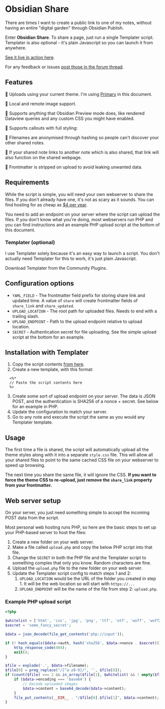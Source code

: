 # Obsidian Share

There are times I want to create a public link to one of my notes, without having an entire "digital garden" through Obsidian Publish.

Enter **Obsidian Share**. To share a page, just run a single Templater script. Templater is also optional - it's plain Javascript so you can launch it from anywhere.

[See it live in action here](https://share.alan.fyi/572e1ae4a0aeadf5943862d1deaf8fe6.html).

For any feedback or issues [post those in the forum thread](https://forum.obsidian.md/t/obsidian-share-publicly-share-notes-without-needing-a-full-digital-garden-supports-themes-images-callouts-and-more/).

## Features

🔹 Uploads using your current theme. I'm using [Primary](https://github.com/ceciliamay/obsidianmd-theme-primary) in this document.

🔹 Local and remote image support.

🔹 Supports anything that Obsidian Preview mode does, like rendered Dataview queries and any custom CSS you might have enabled.

🔹 Supports callouts with full styling:

🔹 Filenames are anonymised through hashing so people can't discover your other shared notes.

🔹 If your shared note links to another note which is also shared, that link will also function on the shared webpage. 

🔹 Frontmatter is stripped on upload to avoid leaking unwanted data.

## Requirements

While the script is simple, you will need your own webserver to share the files. If you don't already have one, it's not as scary as it sounds. You can find hosting for as cheap as [$4 per year](https://hostdive.com/shared).

You need to add an endpoint on your server where the script can upload the files. If you don't know what you're doing, most webservers run PHP and you can find instructions and an example PHP upload script at the bottom of this document.

### Templater (optional)
I use Templater solely because it's an easy way to launch a script. You don't actually need Templater for this to work, it's just plain Javascript.

Download Templater from the Community Plugins.

## Configuration options

- `YAML_FIELD` - The frontmatter field prefix for storing share link and updated time. A value of `share` will create frontmatter fields of `share_link` and `share_updated`.
- `UPLOAD_LOCATION` - The root path for uploaded files. Needs to end with a trailing slash.
- `UPLOAD_ENDPOINT` - Path to the upload endpoint relative to  upload location.
- `SECRET` - Authentication secret for file uploading. See the simple upload script at the bottom for an example.

## Installation with Templater

1. Copy the script contents [from here](https://github.com/alangrainger/obsidian-share/blob/main/obsidian-share.js).
2. Create a new template, with this format:
```
  <%*
  // Paste the script contents here
  %> 
```
3. Create some sort of upload endpoint on your server. The data is JSON POST, and the authentication is SHA256 of a nonce + secret. See below for an example in PHP.
4. Update the configuration to match your server.
5. Go to any note and execute the script the same as you would any Templater template.

## Usage

The first time a file is shared, the script will automatically upload all the theme styles along with it into a separate `style.css` file. This will allow all your shared files to point to the same cached CSS file on your webserver to speed up browsing.

The next time you share the same file, it will ignore the CSS. **If you want to force the theme CSS to re-upload, just remove the `share_link` property from your frontmatter.**

## Web server setup

On your server, you just need something simple to accept the incoming POST data from the script. 

Most personal web hosting runs PHP, so here are the basic steps to set up your PHP-based server to host the files:

1.  Create a new folder on your web server.
2.  Make a file called `upload.php` and copy the below PHP script into that file.
3.  Change the `SECRET` in both the PHP file and the Templater script to something complex that only you know. Random characters are fine.
4.  Upload the `upload.php` file to the new folder on your web server.
5.  Update the Templater script config to match steps 1 and 2:
	1. `UPLOAD_LOCATION` would be the URL of the folder you created in step 1. It will be the web location so will start with `https://...`
	2. `UPLOAD_ENDPOINT` will be the name of the file from step 2: `upload.php`.

### Example PHP upload script

```php
<?php

$whitelist = ['html', 'css', 'jpg', 'png', 'ttf', 'otf', 'woff', 'woff2'];
$secret = 'some_fancy_secret';

$data = json_decode(file_get_contents('php://input'));

if (! hash_equals($data->auth, hash('sha256', $data->nonce . $secret))) {
    http_response_code(404);
    exit();
}

$file = explode('.', $data->filename);
$file[0] = preg_replace("/[^a-z0-9]/", '', $file[0]);
if (count($file) === 2 && in_array($file[1], $whitelist) && ! empty($file[0])) {
    if ($data->encoding === 'base64') {
        // Decode uploaded images
        $data->content = base64_decode($data->content);
    }
    file_put_contents(__DIR__ . "/$file[0].$file[1]", $data->content);
}
```
